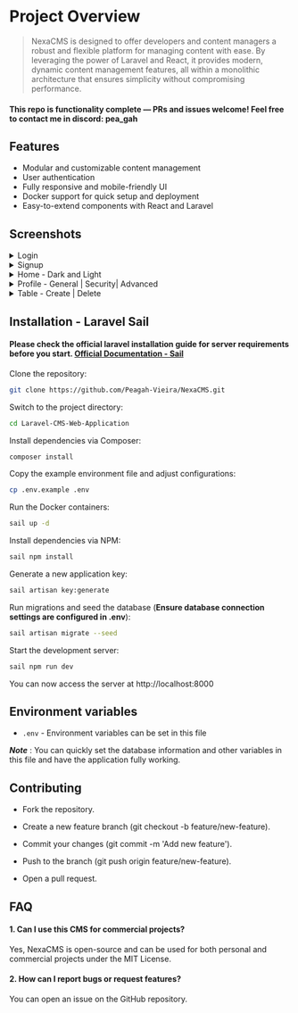 # Project Overview

> NexaCMS is designed to offer developers and content managers a robust and flexible platform for managing content with ease. By leveraging the power of Laravel and React, it provides modern, dynamic content management features, all within a monolithic architecture that ensures simplicity without compromising performance.

#### This repo is functionality complete — PRs and issues welcome! Feel free to contact me in discord: pea_gah

## Features

- Modular and customizable content management
- User authentication
- Fully responsive and mobile-friendly UI
- Docker support for quick setup and deployment
- Easy-to-extend components with React and Laravel

## Screenshots

<details>
  <summary>Login</summary>

![Login](https://github.com/user-attachments/assets/cccfa952-a821-4569-adc3-9c33441c764a)

</details>

<details>
  <summary>Signup</summary>

![Signup](https://github.com/user-attachments/assets/7ce2d0e7-66fa-435f-a14a-670daa7ccfb4)

</details>

<details>
  <summary>Home - Dark and Light</summary>

![Home - Dark](https://github.com/user-attachments/assets/cda36e1c-942f-43e6-96be-0446b60d4a09)
![Home - Light](https://github.com/user-attachments/assets/f5673879-a3fc-4249-bf19-173372f27422)

</details>

<details>
  <summary>Profile - General | Security| Advanced</summary>

![Profile - General](https://github.com/user-attachments/assets/32666249-6a3c-4a63-ace1-178921c534ea)
![Profile - Security](https://github.com/user-attachments/assets/da83ec1f-fc58-4920-adfb-f88f6364e4e4)
![Profile - Advanced](https://github.com/user-attachments/assets/c1f0a036-5074-4863-b736-664ab4c6c69d)

</details>

<details>
  <summary>Table - Create | Delete</summary>

![Tables](https://github.com/user-attachments/assets/d0c03a41-6943-4526-bf83-c1aca7782459)
![Table - Create](https://github.com/user-attachments/assets/0e09fc5d-96b2-424a-9be3-4a381cd98b3f)
![Table Delete](https://github.com/user-attachments/assets/1de3fc10-767b-40d3-b060-27485a24468c)

</details>

## Installation - Laravel Sail

#### Please check the official laravel installation guide for server requirements before you start. [Official Documentation - Sail](https://laravel.com/docs/master/sail)

Clone the repository:

```bash
git clone https://github.com/Peagah-Vieira/NexaCMS.git
```

Switch to the project directory:

```bash
cd Laravel-CMS-Web-Application
```

Install dependencies via Composer:

```bash
composer install
```

Copy the example environment file and adjust configurations:

```bash
cp .env.example .env
```

Run the Docker containers:

```bash
sail up -d
```

Install dependencies via NPM:

```bash
sail npm install
```

Generate a new application key:

```bash
sail artisan key:generate
```

Run migrations and seed the database (**Ensure database connection settings are configured in .env**):

```bash
sail artisan migrate --seed
```

Start the development server:

```bash
sail npm run dev
```

You can now access the server at http://localhost:8000
## Environment variables

- `.env` - Environment variables can be set in this file

***Note*** : You can quickly set the database information and other variables in this file and have the application fully working.

## Contributing

- Fork the repository.

- Create a new feature branch (git checkout -b feature/new-feature).

- Commit your changes (git commit -m 'Add new feature').

- Push to the branch (git push origin feature/new-feature).

- Open a pull request.


## FAQ

#### 1. Can I use this CMS for commercial projects?

Yes, NexaCMS is open-source and can be used for both personal and commercial projects under the MIT License.

#### 2. How can I report bugs or request features?

You can open an issue on the GitHub repository.
